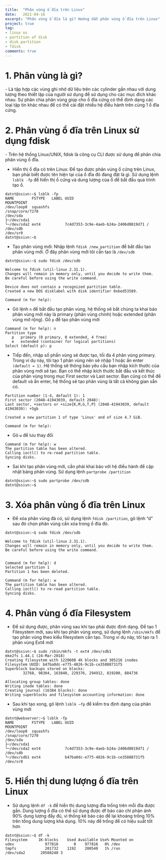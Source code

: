 ```yaml
---
title:  "Phân vùng ổ đĩa trên Linux"
date:   2021-04-16
excerpt: "Phân vùng ổ đĩa là gì? Hướng dẫn phân vùng ổ đĩa trên Linux"
project: true
tag:
- linux os 
- partition of disk
- disk partition
- fdisk
comments: true
---
```


<h1>1. Phân vùng là gì?</h1>
- Là tập hợp các vùng ghi nhớ dữ liệu trên các cylinder gần nhau với dung lượng theo thiết lập của người sử dụng để sử dụng cho các mục đích khác nhau. Sự phân chia phân vùng giúp cho ổ đĩa cứng có thể định dạng các loại tập tin khác nhau để có thể cài đặt nhiều hệ điều hành trên cùng 1 ổ đĩa cứng.

<h1>2. Phân vùng ổ đĩa trên Linux sử dụng fdisk</h1>
- Trên hệ thống Linux/UNIX, fdisk là công cụ CLI được sử dụng để phân chia phân vùng ổ đĩa.

- Hiển thị ổ đĩa có trên Linux: Để tạo được phân vùng ổ cứng trên Linux, bạn phải biết được tên hiện tại của ổ đĩa đó đang đặt là gì. Sử dụng lệnh ```lsblk -fp``` để hiển thị ổ cứng và dung lượng của ổ để bắt đầu quá trình tạo ổ.

```
datnt@ssivn:~$ lsblk -fp
NAME        FSTYPE   LABEL UUID                                 MOUNTPOINT
/dev/loop0  squashfs                                            /snap/core/7270
/dev/sda
├─/dev/sda1
└─/dev/sda2 ext4           7c4d7353-3c9e-4aeb-b24a-2406d0819d71 /
/dev/sdb
/dev/sr0
datnt@ssivn:~$
```

- Tạo phân vùng mới: Nhập lệnh ```fdisk /new_partition``` để bắt đầu tạo phân vùng mới. Ở đây phân vùng mới tôi cần tạo là ```/dev/sdb```

```
datnt@ssivn:~$ sudo fdisk /dev/sdb

Welcome to fdisk (util-linux 2.31.1).
Changes will remain in memory only, until you decide to write them.
Be careful before using the write command.

Device does not contain a recognized partition table.
Created a new DOS disklabel with disk identifier 0xbed53589.

Command (m for help):
```

- Gõ lệnh ```n``` để bắt đầu tạo phân vùng, hệ thống sẽ bắt chúng ta khai báo phân vùng mới này là primary (phân vùng chính) hoặc extended (phân vùng mở rộng). Gõ ```p``` để tạo phân vùng mới

```
Command (m for help): n
Partition type
   p   primary (0 primary, 0 extended, 4 free)
   e   extended (container for logical partitions)
Select (default p): p
```

-	Tiếp đến, nhập số phần vùng sẽ được tạo, tối đa 4 phân vùng primary. Trong ví dụ này, tôi tạo 1 phân vùng nên sẽ nhập 1 hoặc ấn enter ```(default = 1)```. Hệ thống sẽ thông báo yêu cầu bạn nhập kích thước của phân vùng mới sẽ tạo. Bạn có thể nhập kích thước bắt đầu và kết thúc của phân vùng trong mục First sector và Last sector. Bạn cũng có thể để default và ấn enter, hệ thống sẽ tạo phân vùng là tất cả không gian sẵn có.

```
Partition number (1-4, default 1): 1
First sector (2048-41943039, default 2048):
Last sector, +sectors or +size{K,M,G,T,P} (2048-41943039, default 41943039): +5gb

Created a new partition 1 of type 'Linux' and of size 4.7 GiB.

Command (m for help):
```
- Gõ ```w``` để lưu thay đổi

```
Command (m for help): w
The partition table has been altered.
Calling ioctl() to re-read partition table.
Syncing disks.
```

- Sai khi tạo phân vùng mới, cần phải khai báo với hệ điều hành để cập nhật bảng phân vùng. Sử dụng lệnh ```partprobe /partition```

```
datnt@ssivn:~$ sudo partprobe /dev/sdb
datnt@ssivn:~$
```

<h1>3. Xóa phân vùng ổ đĩa trên Linux</h1>

-	Để xóa phân vùng đã có, sử dụng lệnh ```fdisk /partition```, gõ lệnh “d” sau đó chọn phân vùng cần xóa trong ổ đĩa đó.

```
datnt@ssivn:~$ sudo fdisk /dev/sdb

Welcome to fdisk (util-linux 2.31.1).
Changes will remain in memory only, until you decide to write them.
Be careful before using the write command.


Command (m for help): d
Selected partition 1
Partition 1 has been deleted.

Command (m for help): w
The partition table has been altered.
Calling ioctl() to re-read partition table.
Syncing disks.
```

<h1>4. Phân vùng ổ đĩa Filesystem</h1>

-	Để sử dụng được, phân vùng sau khi tạo phải được định dạng. Để tạo 1 Filesystem mới, sau khi tạo phân vùng xong, sử dụng lệnh ```/sbin/mkfs``` để tạo phân vùng theo kiểu filesystem cần tạo. Trong ví dụ này, tôi tạo ra 1 phân vùng Ext4 mới

```
datnt@ssivn:~$ sudo /sbin/mkfs -t ext4 /dev/sdb1
mke2fs 1.44.1 (24-Mar-2018)
Creating filesystem with 1220608 4k blocks and 305216 inodes
Filesystem UUID: b47ba0dc-e775-4826-9c1b-ce35888731f5
Superblock backups stored on blocks:
        32768, 98304, 163840, 229376, 294912, 819200, 884736

Allocating group tables: done
Writing inode tables: done
Creating journal (16384 blocks): done
Writing superblocks and filesystem accounting information: done
```

- Sau khi tạo xong, gõ lệnh ```lsblk –fp``` để kiểm tra định dạng của phân vùng mới

```
datnt@webserver:~$ lsblk -fp
NAME        FSTYPE   LABEL UUID                                 MOUNTPOINT
/dev/loop0  squashfs                                            /snap/core/7270
/dev/sda
├─/dev/sda1
└─/dev/sda2 ext4           7c4d7353-3c9e-4aeb-b24a-2406d0819d71 /
/dev/sdb
└─/dev/sdb1 ext4           b47ba0dc-e775-4826-9c1b-ce35888731f5
/dev/sr0
```

<h1>5. Hiển thị dung lượng ổ đĩa trên Linux</h1>

-	Sử dụng lệnh ```df -k``` để hiển thị dung lượng đĩa trống trên mỗi đĩa được gắn. Dung lượng ổ đĩa có thể sử dụng được df báo cáo chỉ phản ánh 90% dung lượng đầy đủ, vì thống kê báo cáo để lại khoảng trống 10% trên tổng dung lượng khả dụng. 10% này để trống để có hiệu suất tốt hơn

```
datnt@ssivn:~$ df -k
Filesystem     1K-blocks    Used Available Use% Mounted on
udev              977816       0    977816   0% /dev
tmpfs             201732    1192    200540   1% /run
/dev/sda2       20508240 3
```
